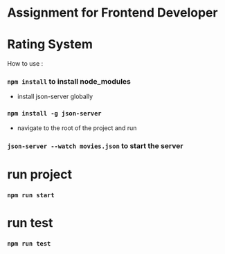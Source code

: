 # Assignment for Frontend Developer
# Rating System 
How to use : 
### `npm install` to install node_modules
* install json-server globally
### `npm install -g json-server` 
* navigate to the root of the project and run 
### `json-server --watch movies.json`  to start the server 
 # run project
### `npm run start`

# run test
### `npm run test`

